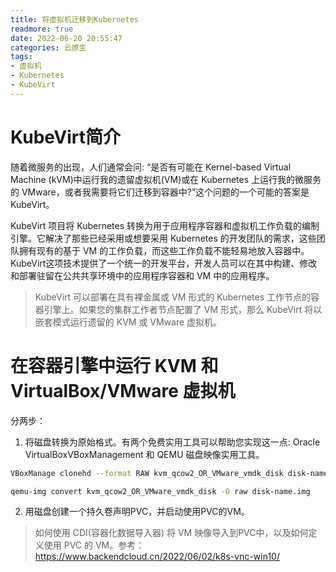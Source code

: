 ```yaml
---
title: 将虚拟机迁移到Kubernetes
readmore: true
date: 2022-06-20 20:55:47
categories: 云原生
tags:
- 虚拟机
- Kubernetes
- KubeVirt
---
```


# KubeVirt简介

随着微服务的出现，人们通常会问: “是否有可能在 Kernel-based Virtual Machine (kVM)中运行我的遗留虚拟机(VM)或在 Kubernetes 上运行我的微服务的 VMware，或者我需要将它们迁移到容器中?”这个问题的一个可能的答案是 KubeVirt。

KubeVirt 项目将 Kubernetes 转换为用于应用程序容器和虚拟机工作负载的编制引擎。它解决了那些已经采用或想要采用 Kubernetes 的开发团队的需求，这些团队拥有现有的基于 VM 的工作负载，而这些工作负载不能轻易地放入容器中。KubeVirt这项技术提供了一个统一的开发平台，开发人员可以在其中构建、修改和部署驻留在公共共享环境中的应用程序容器和 VM 中的应用程序。

> KubeVirt 可以部署在具有裸金属或 VM 形式的 Kubernetes 工作节点的容器引擎上。如果您的集群工作者节点配置了 VM 形式，那么 KubeVirt 将以嵌套模式运行遗留的 KVM 或 VMware 虚拟机。

# 在容器引擎中运行 KVM 和 VirtualBox/VMware 虚拟机

分两步：
1. 将磁盘转换为原始格式。有两个免费实用工具可以帮助您实现这一点: Oracle VirtualBoxVBoxManagement 和 QEMU 磁盘映像实用工具。

```bash
VBoxManage clonehd --format RAW kvm_qcow2_OR_VMware_vmdk_disk disk-name.img

qemu-img convert kvm_qcow2_OR_VMware_vmdk_disk -O raw disk-name.img
```

2. 用磁盘创建一个持久卷声明PVC，并启动使用PVC的VM。

> 如何使用 CDI(容器化数据导入器) 将 VM 映像导入到PVC中，以及如何定义使用 PVC 的 VM。参考：<a href="https://www.backendcloud.cn/2022/06/02/k8s-vnc-win10/" target="_blank">https://www.backendcloud.cn/2022/06/02/k8s-vnc-win10/</a>




